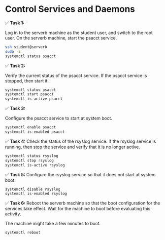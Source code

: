 # Control Services and Daemons

✅ **Task 1:** 

Log in to the serverb machine as the student user, and switch to the root user. On the serverb machine, start the psacct service.

```bash
ssh student@serverb
sudo -i
systemctl status psacct
```

✅ **Task 2:** 

Verify the current status of the psacct service. If the psacct service is stopped, then start it.

```bash
systemctl status psacct
systemctl start psacct
systemctl is-active psacct
```

✅ **Task 3:** 

Configure the psacct service to start at system boot.

```bash
systemctl enable psacct
systemctl is-enabled psacct
```


✅ **Task 4:** 
Check the status of the rsyslog service. If the rsyslog service is running, then stop the service and verify that it is no longer active.

```bash
systemctl status rsyslog
systemctl stop rsyslog
systemctl is-active rsyslog
```

✅ **Task 5:** 
Configure the rsyslog service so that it does not start at system boot.

```bash
systemctl disable rsyslog
systemctl is-enabled rsyslog
```

✅ **Task 6:**
Reboot the serverb machine so that the boot configuration for the services take effect. Wait for the machine to boot before evaluating this activity.

The machine might take a few minutes to boot.

```bash
systemctl reboot
```